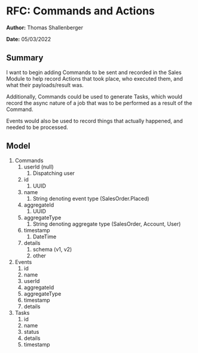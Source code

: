# RFC: Commands and Actions

**Author:** Thomas Shallenberger

**Date:** 05/03/2022

## Summary

I want to begin adding Commands to be sent and recorded in the Sales Module
to help record Actions that took place, who executed them, and what their payloads/result was.

Additionally, Commands could be used to generate Tasks, which would record the async nature
of a job that was to be performed as a result of the Command.

Events would also be used to record things that actually happened, and needed to be processed.

## Model

1. Commands
   1. userId (null)
      1. Dispatching user
   2. id
      1. UUID
   3. name
      1. String denoting event type (SalesOrder.Placed)
   4. aggregateId
      1. UUID
   5. aggregateType
      1. String denoting aggregate type (SalesOrder, Account, User)
   6. timestamp
      1. DateTime
   7. details
      1. schema (v1, v2)
      2. other
2. Events
   1. id
   2. name
   3. userId
   4. aggregateId
   5. aggregateType
   6. timestamp
   7. details
3. Tasks
   1. id
   2. name
   3. status
   4. details
   5. timestamp
